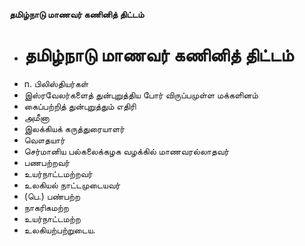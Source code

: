**தமிழ்நாடு மாணவர் கணினித் திட்டம்**
- # தமிழ்நாடு மாணவர் கணினித் திட்டம்
- n. பிலிஸ்தியர்கள்
- இஸ்ரவேலர்களைத் துன்புறுத்திய போர் விருப்பமுள்ள மக்களினம்
- கைப்பற்றித் துன்புறுத்தும் எதிரி
- அமீனா
- இலக்கியக் கருத்துரையாளர்
- வௌதயார்
- செர்மானிய பல்கலைக்கழக வழக்கில் மாணவரல்லாதவர்
- பணபற்றவர்
- உயர்நாட்டமற்றவர்
- உலகியல் நாட்டமுடையவர்
- (பெ.) பண்பற்ற
- நாகரிகமற்ற
- உயர்நாட்டமற்ற
- உலகியற்பற்றுடைய.


